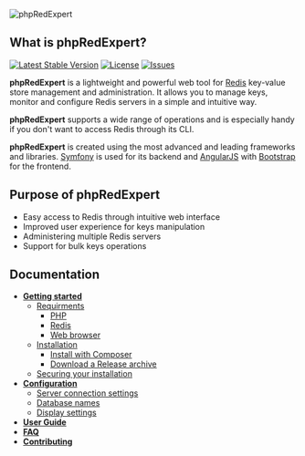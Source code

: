 ![phpRedExpert](https://raw.githubusercontent.com/eugef/phpRedExpert/gh-pages/docs/phpredexpert-logo-text.png)

## What is phpRedExpert?

[![Latest Stable Version](https://poser.pugx.org/eugef/phpredexpert/v/stable.svg)](https://github.com/eugef/phpRedExpert/wiki/Getting-started#installation)
[![License](https://poser.pugx.org/eugef/phpredexpert/license.svg)](https://github.com/eugef/phpRedExpert/blob/master/LICENSE)
[![Issues](http://img.shields.io/github/issues/eugef/phpredexpert.svg)](https://github.com/eugef/phpRedExpert/issues)

**phpRedExpert** is a lightweight and powerful web tool for [Redis](www.redis.io) key-value store management and administration. It allows you to manage keys, monitor and configure Redis servers in a simple and intuitive way. 

**phpRedExpert** supports a wide range of operations and is especially handy if you don't want to access Redis through its CLI.

**phpRedExpert** is created using the most advanced and leading frameworks and libraries. [Symfony](http://symfony.com/) is used for its backend and [AngularJS](https://angularjs.org/) with [Bootstrap](http://getbootstrap.com/) for the frontend.

## Purpose of phpRedExpert

* Easy access to Redis through intuitive web interface
* Improved user experience for keys manipulation
* Administering multiple Redis servers
* Support for bulk keys operations

## Documentation

* [**Getting started**](https://github.com/eugef/phpRedExpert/wiki/Getting-started)
  * [Requirments](https://github.com/eugef/phpRedExpert/wiki/Getting-started#requirements)
    * [PHP](https://github.com/eugef/phpRedExpert/wiki/Getting-started#php)
    * [Redis](https://github.com/eugef/phpRedExpert/wiki/Getting-started#redis)
    * [Web browser](https://github.com/eugef/phpRedExpert/wiki/Getting-started#web-browser)
  * [Installation](https://github.com/eugef/phpRedExpert/wiki/Getting-started#installation)
    * [Install with Composer](https://github.com/eugef/phpRedExpert/wiki/Getting-started#install-with-composer)
    * [Download a Release archive](https://github.com/eugef/phpRedExpert/wiki/Getting-started#download-a-release-archive)
  * [Securing your installation](https://github.com/eugef/phpRedExpert/wiki/Getting-started#securing-your-installation)
* [**Configuration**](https://github.com/eugef/phpRedExpert/wiki/Configuration)
  * [Server connection settings](https://github.com/eugef/phpRedExpert/wiki/Configuration#server-connection-settings)
  * [Database names](https://github.com/eugef/phpRedExpert/wiki/Configuration#database-names)
  * [Display settings](https://github.com/eugef/phpRedExpert/wiki/Configuration#display-settings)
* [**User Guide**](https://github.com/eugef/phpRedExpert/wiki/User-Guide)
* [**FAQ**](https://github.com/eugef/phpRedExpert/wiki/FAQ)
* [**Contributing**](https://github.com/eugef/phpRedExpert/wiki/Contributing)
